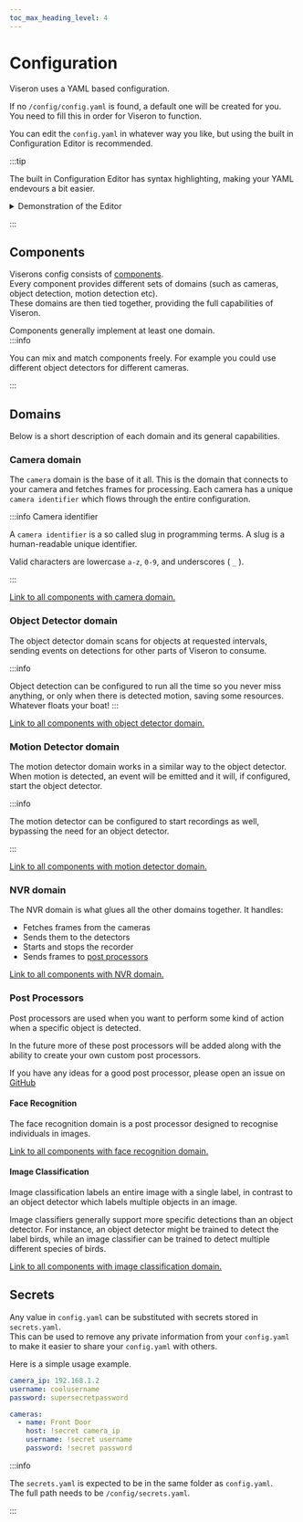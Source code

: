 ```yaml
---
toc_max_heading_level: 4
---
```


# Configuration

Viseron uses a YAML based configuration.

If no `/config/config.yaml` is found, a default one will be created for you.<br />
You need to fill this in order for Viseron to function. <br />

You can edit the `config.yaml` in whatever way you like, but using the built in Configuration Editor is recommended.

:::tip

The built in Configuration Editor has syntax highlighting, making your YAML endevours a bit easier.

<details>
  <summary>Demonstration of the Editor</summary>

<p align="center">
  <img src="/img/screenshots/Viseron-demo-configuration.gif" alt-text="Configuration Editor"/>
</p>

</details>

:::

## Components

Viserons config consists of [components](/components-explorer).<br />
Every component provides different sets of domains (such as cameras, object detection, motion detection etc).<br />
These domains are then tied together, providing the full capabilities of Viseron.

Components generally implement at least one domain.<br />
:::info

You can mix and match components freely. For example you could use different object detectors for different cameras.

:::

## Domains

Below is a short description of each domain and its general capabilities.

### Camera domain

The `camera` domain is the base of it all.
This is the domain that connects to your camera and fetches frames for processing.
Each camera has a unique `camera identifier` which flows through the entire configuration.

:::info Camera identifier

A `camera identifier` is a so called slug in programming terms.
A slug is a human-readable unique identifier.

Valid characters are lowercase `a-z`, `0-9`, and underscores ( `_` ).

:::

[Link to all components with camera domain.](/components-explorer?tags=camera)

### Object Detector domain

The object detector domain scans for objects at requested intervals, sending events on detections for other parts of Viseron to consume.

:::info

Object detection can be configured to run all the time so you never miss anything, or only when there is detected motion, saving some resources.<br/>
Whatever floats your boat!
:::

[Link to all components with object detector domain.](/components-explorer?tags=object_detector)

### Motion Detector domain

The motion detector domain works in a similar way to the object detector.
When motion is detected, an event will be emitted and it will, if configured, start the object detector.

:::info

The motion detector can be configured to start recordings as well, bypassing the need for an object detector.

:::

[Link to all components with motion detector domain.](/components-explorer?tags=motion_detector)

### NVR domain

The NVR domain is what glues all the other domains together.
It handles:

- Fetches frames from the cameras
- Sends them to the detectors
- Starts and stops the recorder
- Sends frames to [post processors](#post-processors)

[Link to all components with NVR domain.](/components-explorer?tags=nvr)

### Post Processors

Post processors are used when you want to perform some kind of action when a specific object is detected.

In the future more of these post processors will be added along with the ability to create your own custom post processors.

If you have any ideas for a good post processor, please open an issue on [GitHub](https://github.com/roflcoopter/viseron/issues)

#### Face Recognition

The face recognition domain is a post processor designed to recognise individuals in images.

[Link to all components with face recognition domain.](/components-explorer?tags=face_recognition)

#### Image Classification

Image classification labels an entire image with a single label, in contrast to an object detector which labels multiple objects in an image.

Image classifiers generally support more specific detections than an object detector.
For instance, an object detector might be trained to detect the label birds, while an image classifier can be trained to detect multiple different species of birds.

[Link to all components with image classification domain.](/components-explorer?tags=image_classification)

## Secrets

Any value in `config.yaml` can be substituted with secrets stored in `secrets.yaml`.<br />
This can be used to remove any private information from your `config.yaml` to make it easier to share your `config.yaml` with others.

Here is a simple usage example.<br />

```yaml title="/config/secrets.yaml"
camera_ip: 192.168.1.2
username: coolusername
password: supersecretpassword
```

```yaml title="/config/config.yaml"
cameras:
  - name: Front Door
    host: !secret camera_ip
    username: !secret username
    password: !secret password
```

:::info

The `secrets.yaml` is expected to be in the same folder as `config.yaml`.<br />
The full path needs to be `/config/secrets.yaml`.

:::
